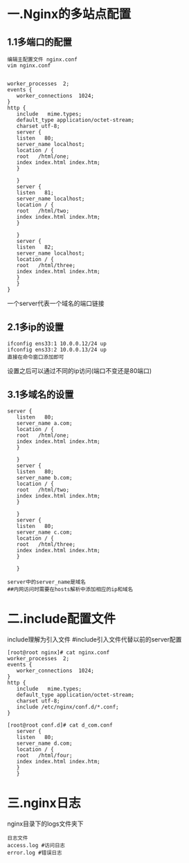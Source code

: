 # 一.Nginx的多站点配置 #
## 1.1多端口的配置 ##
	编辑主配置文件 nginx.conf
	vim nginx.conf
	

    worker_processes  2;
    events {
       worker_connections  1024;
    }
    http {
       include   mime.types;
       default_type application/octet-stream;
       charset utf-8;
       server {
       listen   80;
       server_name localhost;
       location / {
       root   /html/one;
       index index.html index.htm;
       }

       }
       server {
       listen   81;
       server_name localhost;
       location / {
       root   /html/two;
       index index.html index.htm;
       }

       }
       server {
       listen   82;
       server_name localhost;
       location / {
       root   /html/three;
       index index.html index.htm;
       }
       }
    }

一个server代表一个域名的端口链接

## 2.1多ip的设置 ##
    ifconfig ens33:1 10.0.0.12/24 up
    ifconfig ens33:2 10.0.0.13/24 up
	直接在命令窗口添加即可
设置之后可以通过不同的ip访问(端口不变还是80端口)
## 3.1多域名的设置 ##
    server {
       listen   80;
       server_name a.com;
       location / {
       root   /html/one;
       index index.html index.htm;
       }

       }
       server {
       listen   80;
       server_name b.com;
       location / {
       root   /html/two;
       index index.html index.htm;
       }

       }
       server {
       listen   80;
       server_name c.com;
       location / {
       root   /html/three;
       index index.html index.htm;
       }

       }
    
	server中的server_name是域名
 	##内网访问时需要在hosts解析中添加相应的ip和域名
# 二.include配置文件 #
include理解为引入文件
	#include引入文件代替以前的server配置

	[root@root nginx]# cat nginx.conf
	worker_processes  2;
	events {
	   worker_connections  1024;
	}
	http {
	   include   mime.types;
	   default_type application/octet-stream;
	   charset utf-8;
	   include /etc/nginx/conf.d/*.conf;
	}

	[root@root conf.d]# cat d_com.conf 
	   server {
	   listen   80;
	   server_name d.com;
	   location / {
	   root   /html/four;
	   index index.html index.htm;
	   }
	   }
# 三.nginx日志 #
nginx目录下的logs文件夹下

    日志文件
	access.log #访问日志
    error.log #错误日志